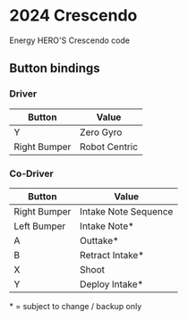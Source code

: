 # 2024 Crescendo
Energy HERO'S Crescendo code

## Button bindings
### Driver
|Button|Value|
|-|-|
|Y|Zero Gyro|
|Right Bumper|Robot Centric|
### Co-Driver
|Button|Value|
|-|-|
|Right Bumper|Intake Note Sequence|
|Left Bumper|Intake Note*|
|A|Outtake*|
|B|Retract Intake*|
|X|Shoot|
|Y|Deploy Intake*|
\* = subject to change / backup only
